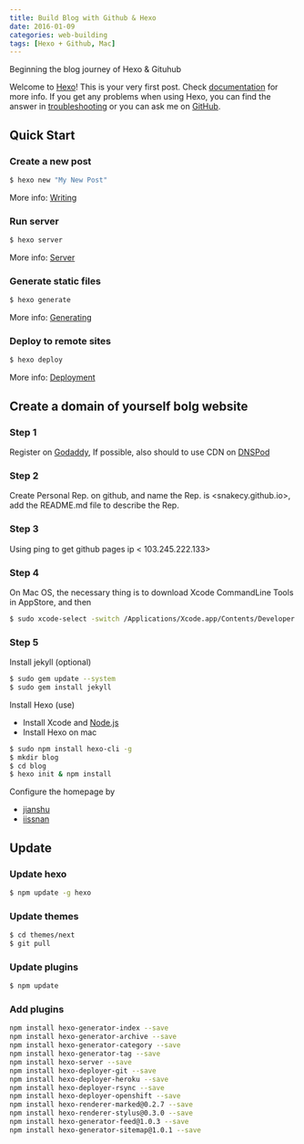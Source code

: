 ```yaml
---
title: Build Blog with Github & Hexo
date: 2016-01-09
categories: web-building
tags: [Hexo + Github, Mac]
---
```


Beginning the blog journey of Hexo & Gituhub

Welcome to [Hexo](https://hexo.io/)! This is your very first post. Check [documentation](https://hexo.io/docs/) for more info. If you get any problems when using Hexo, you can find the answer in [troubleshooting](https://hexo.io/docs/troubleshooting.html) or you can ask me on [GitHub](https://github.com/hexojs/hexo/issues).


## Quick Start

### Create a new post

``` bash
$ hexo new "My New Post"
```

More info: [Writing](https://hexo.io/docs/writing.html)

### Run server

``` bash
$ hexo server
```

More info: [Server](https://hexo.io/docs/server.html)

### Generate static files

``` bash
$ hexo generate
```

More info: [Generating](https://hexo.io/docs/generating.html)

### Deploy to remote sites

``` bash
$ hexo deploy
```

More info: [Deployment](https://hexo.io/docs/deployment.html)




## Create a domain of yourself bolg website

### Step 1

Register on [Godaddy](https://support.dnspod.cn/Kb/showarticle/tsid/42/),  If possible, also should to use CDN on [DNSPod](https://www.dnspod.cn/)

### Step 2

Create Personal Rep. on github, and name the Rep. is <snakecy.github.io>, add the README.md file to describe the Rep.

### Step 3

Using ping to get github pages ip  < 103.245.222.133>

### Step 4

On Mac OS, the necessary thing is to download Xcode CommandLine Tools in AppStore, and then
<!-- download Xcode and install, then xcode-select --install -->
``` bash
$ sudo xcode-select -switch /Applications/Xcode.app/Contents/Developer
```

### Step 5

Install jekyll (optional)
``` bash
$ sudo gem update --system
$ sudo gem install jekyll
```

Install Hexo (use)
- Install Xcode and [Node.js](https://nodejs.org/en/)
- Install Hexo on mac

``` bash
$ sudo npm install hexo-cli -g
$ mkdir blog
$ cd blog
$ hexo init & npm install
```

Configure the homepage by
- [jianshu]( http://www.jianshu.com/p/73779eacb494)
- [iissnan]( http://theme-next.iissnan.com)


## Update
### Update hexo
``` bash
$ npm update -g hexo
```

### Update themes
``` bash
$ cd themes/next
$ git pull
```

### Update plugins
``` bash
$ npm update
```  

### Add plugins

``` bash
npm install hexo-generator-index --save
npm install hexo-generator-archive --save
npm install hexo-generator-category --save
npm install hexo-generator-tag --save
npm install hexo-server --save
npm install hexo-deployer-git --save
npm install hexo-deployer-heroku --save
npm install hexo-deployer-rsync --save
npm install hexo-deployer-openshift --save
npm install hexo-renderer-marked@0.2.7 --save
npm install hexo-renderer-stylus@0.3.0 --save
npm install hexo-generator-feed@1.0.3 --save
npm install hexo-generator-sitemap@1.0.1 --save
```
